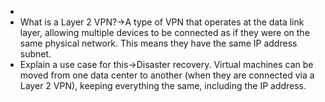 - 
- What is a Layer 2 VPN?→A type of VPN that operates at the data link layer, allowing multiple devices to be connected as if they were on the same physical network. This means they have the same IP address subnet. 
- Explain a use case for this→Disaster recovery. Virtual machines can be moved from one data center to another (when they are connected via a Layer 2 VPN), keeping everything the same, including the IP address. 
